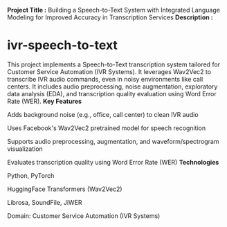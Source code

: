 **Project Title :**
Building a Speech-to-Text System with
Integrated Language Modeling for Improved
Accuracy in Transcription Services
**Description :**
# ivr-speech-to-text
This project implements a Speech-to-Text transcription system tailored for Customer Service Automation (IVR Systems). It leverages Wav2Vec2 to transcribe IVR audio commands, even in noisy environments like call centers. It includes audio preprocessing, noise augmentation, exploratory data analysis (EDA), and transcription quality evaluation using Word Error Rate (WER).
**Key Features**

Adds background noise (e.g., office, call center) to clean IVR audio

Uses Facebook's Wav2Vec2 pretrained model for speech recognition

Supports audio preprocessing, augmentation, and waveform/spectrogram visualization

Evaluates transcription quality using Word Error Rate (WER)
**Technologies**

Python, PyTorch

HuggingFace Transformers (Wav2Vec2)

Librosa, SoundFile, JiWER

Domain: Customer Service Automation (IVR Systems)
